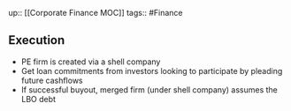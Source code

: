 up:: [[Corporate Finance MOC]]
tags:: #Finance 
## Execution
- PE firm is created via a shell company
- Get loan commitments from investors looking to participate by pleading future cashflows
- If successful buyout, merged firm (under shell company) assumes the LBO debt